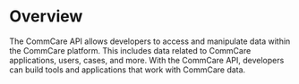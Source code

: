 # Overview

The CommCare API allows developers to access and manipulate data within the CommCare platform. This includes data related to CommCare applications, users, cases, and more. With the CommCare API, developers can build tools and applications that work with CommCare data.
